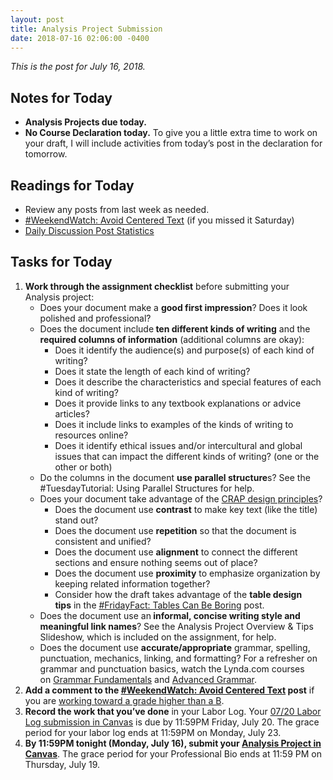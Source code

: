 ```yaml
---
layout: post
title: Analysis Project Submission
date: 2018-07-16 02:06:00 -0400
---
```

<p><em>This is the post for July 16, 2018.</em></p>
<h2 id="notes">Notes for Today</h2>
<ul class="listDS">
   <li><strong>Analysis Projects due today.</strong></li>
   <li><strong>No Course Declaration today.</strong> To give you a little extra time to work on your draft, I will include activities from today&rsquo;s post in the declaration for tomorrow.</li>
</ul>
<h2 id="readings">Readings for Today</h2>
<ul>
<li>Review any posts from last week as needed.</li>  
<li><a href="https://tracigardner.github.io/AvoidCenteredText/" target="_blank">#WeekendWatch: Avoid Centered Text</a> (if you missed it Saturday)</li>
<li><a href="https://tracigardner.github.io/DDPstats/" target="_blank">Daily Discussion Post Statistics</a></li>
</ul>
<h2 id="tasks">Tasks for Today</h2>
<ol class="listDS">
<li><strong>Work through the assignment checklist</strong> before submitting your Analysis project:
<ul class="listDS">
  <li>Does your document make a <strong>good first impression</strong>? Does it look polished and professional?</li>
  <li>Does the document include<strong> ten different kinds of writing</strong> and the <strong>required columns of information</strong> (additional columns are okay):
<ul class="null">
      <li>Does it identify the audience(s) and purpose(s) of each kind of writing?</li>
      <li>Does it state the length of each kind of writing?</li>
      <li>Does it describe the characteristics and special features of each kind of writing?</li>
      <li>Does it provide links to any textbook explanations or advice articles?</li>
      <li>Does it include links to examples of the kinds of writing to resources online?</li>
      <li>Does it identify ethical issues and/or intercultural and global issues that can impact the different kinds of writing? (one or the other or both)</li>
    </ul>
  </li>
  <li>Do the columns in the  document <strong>use parallel structure</strong>s? See the #TuesdayTutorial: Using Parallel  Structures for help.</li>
  <li>Does your document take advantage of the <a href="https://tracigardner.github.io/CRAPdesign/" target="_blank">CRAP design principles</a>?
    <ul class="null">
      <li>Does the document use <strong>contrast</strong> to make key text (like the title) stand out?</li>
      <li>Does the document use <strong>repetition</strong> so that the document is consistent and unified?</li>
      <li>Does the document use <strong>alignment</strong> to connect the different sections and ensure nothing seems out of place?</li>
      <li>Does the document use <strong>proximity</strong> to emphasize organization by keeping related information together?</li>
      <li>Consider how the draft takes advantage of the <strong>table design tips</strong> in the <a href="https://tracigardner.github.io/TableDesign/" target="_blank">#FridayFact: Tables Can Be Boring</a> post.</li>
    </ul>
  </li>
  <li>Does the document use an<strong> informal, concise writing style and meaningful link names</strong>? See the Analysis Project Overview &amp; Tips Slideshow, which is included on the assignment, for help.</li>
  <li>Does the document use <strong>accurate/appropriate</strong> grammar, spelling, punctuation, mechanics, linking, and formatting? For a refresher on grammar and punctuation basics, watch the Lynda.com courses on <a href="https://www.lynda.com/Business-Business-Skills-tutorials/Grammar-Fundamentals/158318-2.html?org=vt.edu" target="_blank">Grammar Fundamentals</a> and <a href="https://www.lynda.com/Business-Skills-tutorials/Advanced-Grammar/373556-2.html?org=vt.edu" target="_blank">Advanced Grammar</a>.</li>
</ul>
</li>
<li><strong>Add a comment to the <a href="https://tracigardner.github.io/AvoidCenteredText/">#WeekendWatch: Avoid Centered Text</a> post</strong> if you are <a href="/requirements/#higher">working toward a grade higher than a B</a>.</li>
<li><strong>Record the work that you&rsquo;ve done</strong> in your Labor Log. Your <a href="https://canvas.vt.edu/courses/70739/assignments/444291" target="_parent">07/20 Labor Log submission  in Canvas</a> is due by 11:59PM Friday, July 20. The grace period for your labor log ends at 11:59PM on Monday, July 23.</li>
<li><strong>By 11:59PM tonight (Monday, July 16), submit your <a href="https://canvas.vt.edu/courses/70739/assignments/442793" target="_parent">Analysis Project in Canvas</a></strong>. The grace period for your Professional Bio ends at 11:59 PM on Thursday, July 19.</li></ol>
